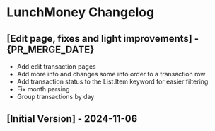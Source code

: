 # LunchMoney Changelog

## [Edit page, fixes and light improvements] - {PR_MERGE_DATE}

- Add edit transaction pages
- Add more info and changes some info order to a transaction row
- Add transaction status to the List.Item keyword for easier filtering
- Fix month parsing
- Group transactions by day

## [Initial Version] - 2024-11-06